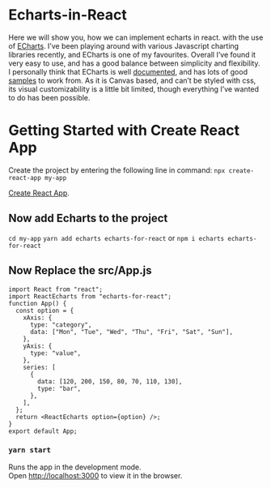 # Echarts-in-React
Here we will show you, how we can implement echarts in react. with the use of [ECharts](https://echarts.apache.org/en/index.html). I’ve been playing around with various Javascript charting libraries recently, and ECharts is one of my favourites. Overall I’ve found it very easy to use, and has a good balance between simplicity and flexibility. I personally think that ECharts is well [documented](https://echarts.apache.org/handbook/en/get-started/), and has lots of good [samples](https://echarts.apache.org/examples/en/) to work from. As it is Canvas based, and can’t be styled with css, its visual customizability is a little bit limited, though everything I’ve wanted to do has been possible.


# Getting Started with Create React App
Create the project by entering the following line in command:
`npx create-react-app my-app`

[Create React App](https://reactjs.org/docs/create-a-new-react-app.html).
## Now add Echarts to the project
`cd my-app`
`yarn add echarts echarts-for-react`
or 
`npm i echarts echarts-for-react`

## Now Replace the src/App.js

```
import React from "react";
import ReactEcharts from "echarts-for-react";
function App() {
  const option = {
    xAxis: {
      type: "category",
      data: ["Mon", "Tue", "Wed", "Thu", "Fri", "Sat", "Sun"],
    },
    yAxis: {
      type: "value",
    },
    series: [
      {
        data: [120, 200, 150, 80, 70, 110, 130],
        type: "bar",
      },
    ],
  };
  return <ReactEcharts option={option} />;
}
export default App;

```

### `yarn start`

Runs the app in the development mode.\
Open [http://localhost:3000](http://localhost:3000) to view it in the browser.
